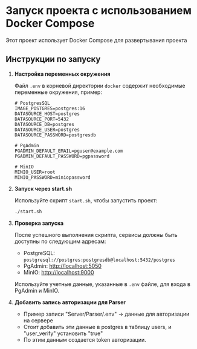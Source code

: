 # Запуск проекта с использованием Docker Compose

Этот проект использует Docker Compose для развертывания проекта

## Инструкции по запуску

1. **Настройка переменных окружения**

   Файл `.env` в корневой директории `docker` содержит необходимые переменные окружения, пример:

   ```dotenv
   # PostgresSQL
   IMAGE_POSTGRES=postgres:16
   DATASOURCE_HOST=postgres
   DATASOURCE_PORT=5432
   DATASOURCE_DB=postgres
   DATASOURCE_USER=postgres
   DATASOURCE_PASSWORD=postgresdb

   # PgAdmin
   PGADMIN_DEFAULT_EMAIL=pguser@example.com
   PGADMIN_DEFAULT_PASSWORD=pgpassword

   # MinIO
   MINIO_USER=root
   MINIO_PASSWORD=miniopassword
   ```

2. **Запуск через start.sh**

   Используйте скрипт `start.sh`, чтобы запустить проект:

   ```bash
   ./start.sh
   ```

3. **Проверка запуска**

   После успешного выполнения скрипта, сервисы должны быть доступны по следующим адресам:

   - PostgreSQL: `postgresql://postgres:postgresdb@localhost:5432/postgres`
   - PgAdmin: [http://localhost:5050](http://localhost:5050)
   - MinIO: [http://localhost:9000](http://localhost:9000)

   Используйте учетные данные, указанные в `.env` файле, для входа в PgAdmin и MinIO.

4. **Добавить запись авторизации для Parser**
    
    - Пример записи "Server/Parser/.env" -> данные для авторизации на сервере
    - Стоит добавить эти данные в postgres в таблицу users, и "user_verify" установить "true"
    - По этим данным создается token авторизации.